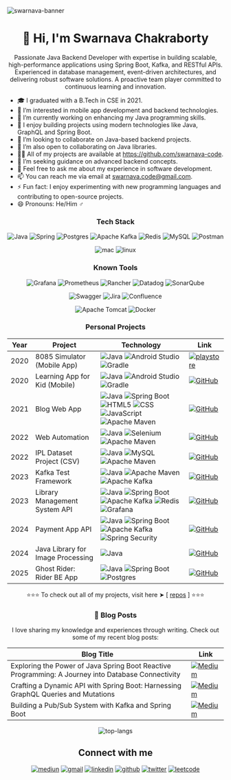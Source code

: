 <!-- **swarnava-code/swarnava-code** is a ✨ _special_ ✨ repository because its `README.md` (this file) appears on your GitHub profile. -->

![swarnava-banner](https://github.com/user-attachments/assets/0ac6d205-e3d0-42ad-8f31-8a12cbff8dc2)

<h1 align="center"> 👋 Hi, I'm Swarnava Chakraborty </h1>
<p align="center"> Passionate Java Backend Developer with expertise in building scalable, high-performance applications using Spring Boot, Kafka, and RESTful APIs. Experienced in database management, event-driven architectures, and delivering robust software solutions. A proactive team player committed to continuous learning and innovation. </p>




[//]: # (<p align="center"> <img src="https://komarev.com/ghpvc/?username=swarnava-code" alt="swarnava-code" /> </p>)

- 🎓 I graduated with a B.Tech in CSE in 2021.
- 👀 I’m interested in mobile app development and backend technologies.
- 🔭 I’m currently working on enhancing my Java programming skills.
- 🌱 I enjoy building projects using modern technologies like Java, GraphQL and Spring Boot.
- 👯 I’m looking to collaborate on Java-based backend projects.
- 💞️ I’m also open to collaborating on Java libraries.
- 👨‍💻 All of my projects are available at https://github.com/swarnava-code.
- 🤔 I’m seeking guidance on advanced backend concepts.
- 💬 Feel free to ask me about my experience in software development.
- 📫 You can reach me via email at swarnava.code@gmail.com.
- ⚡ Fun fact: I enjoy experimenting with new programming languages and contributing to open-source projects.
- 😄 Pronouns: He/Him ♂

<div align="center">  


### Tech Stack

![Java](https://img.shields.io/badge/java-%23ED8B00.svg?style=for-the-badge&logo=openjdk&logoColor=white)
![Spring](https://img.shields.io/badge/spring-%236DB33F.svg?style=for-the-badge&logo=spring&logoColor=white)
![Postgres](https://img.shields.io/badge/postgres-%23316192.svg?style=for-the-badge&logo=postgresql&logoColor=white)
![Apache Kafka](https://img.shields.io/badge/Apache%20Kafka-000?style=for-the-badge&logo=apachekafka)
![Redis](https://img.shields.io/badge/redis-%23DD0031.svg?style=for-the-badge&logo=redis&logoColor=white)
![MySQL](https://img.shields.io/badge/mysql-4479A1.svg?style=for-the-badge&logo=mysql&logoColor=white)
![Postman](https://img.shields.io/badge/Postman-FF6C37?style=for-the-badge&logo=postman&logoColor=white)

![mac](https://img.shields.io/badge/mac%20os-000000?style=for-the-badge&logo=apple&logoColor=white)
![linux](https://img.shields.io/badge/Linux-FCC624?style=for-the-badge&logo=linux&logoColor=black)


### Known Tools

![Grafana](https://img.shields.io/badge/grafana-%23F46800.svg?style=for-the-badge&logo=grafana&logoColor=white)
![Prometheus](https://img.shields.io/badge/Prometheus-E6522C?style=for-the-badge&logo=Prometheus&logoColor=white)
![Rancher](https://img.shields.io/badge/rancher-%230075A8.svg?style=for-the-badge&logo=rancher&logoColor=white)
![Datadog](https://img.shields.io/badge/datadog-%23632CA6.svg?style=for-the-badge&logo=datadog&logoColor=white)
![SonarQube](https://img.shields.io/badge/SonarQube-black?style=for-the-badge&logo=sonarqube&logoColor=4E9BCD)

![Swagger](https://img.shields.io/badge/-Swagger-%23Clojure?style=for-the-badge&logo=swagger&logoColor=white)
![Jira](https://img.shields.io/badge/jira-%230A0FFF.svg?style=for-the-badge&logo=jira&logoColor=white)
![Confluence](https://img.shields.io/badge/confluence-%23172BF4.svg?style=for-the-badge&logo=confluence&logoColor=white)

![Apache Tomcat](https://img.shields.io/badge/apache%20tomcat-%23F8DC75.svg?style=for-the-badge&logo=apache-tomcat&logoColor=black)
![Docker](https://img.shields.io/badge/docker-%230db7ed.svg?style=for-the-badge&logo=docker&logoColor=white)


### Personal Projects
| Year | Project                           | Technology                                                                                                                                                                                                                                                                                                                                                                                                                                                                                                                                                                                                                                                                                    | Link                                                                                                                                                                                        |
| ---- |-----------------------------------|-----------------------------------------------------------------------------------------------------------------------------------------------------------------------------------------------------------------------------------------------------------------------------------------------------------------------------------------------------------------------------------------------------------------------------------------------------------------------------------------------------------------------------------------------------------------------------------------------------------------------------------------------------------------------------------------------|---------------------------------------------------------------------------------------------------------------------------------------------------------------------------------------------|
| 2020 | 8085 Simulator (Mobile App)       | ![Java](https://img.shields.io/badge/java-%23ED8B00.svg?style=for-the-badge&logo=openjdk&logoColor=white) ![Android Studio](https://img.shields.io/badge/android%20studio-346ac1?style=for-the-badge&logo=android%20studio&logoColor=white) ![Gradle](https://img.shields.io/badge/Gradle-02303A.svg?style=for-the-badge&logo=Gradle&logoColor=white)                                                                                                                                                                                                                                                                                                                                         | [ ![playstore](https://img.shields.io/badge/Android-3DDC84?style=for-the-badge&logo=android&logoColor=white)](https://8085-simulator-intel-8085-microprocessor-kit.en.softonic.com/android) |
| 2020 | Learning App for Kid (Mobile)     | ![Java](https://img.shields.io/badge/java-%23ED8B00.svg?style=for-the-badge&logo=openjdk&logoColor=white) ![Android Studio](https://img.shields.io/badge/android%20studio-346ac1?style=for-the-badge&logo=android%20studio&logoColor=white) ![Gradle](https://img.shields.io/badge/Gradle-02303A.svg?style=for-the-badge&logo=Gradle&logoColor=white)                                                                                                                                                                                                                                                                                                                                         | [ ![GitHub](https://img.shields.io/badge/github-%23121011.svg?style=for-the-badge&logo=github&logoColor=white)](https://github.com/swarnava-code/Learning-App-for-Kid)                      |
| 2021 | Blog Web App                      | ![Java](https://img.shields.io/badge/java-%23ED8B00.svg?style=for-the-badge&logo=openjdk&logoColor=white) ![Spring Boot](https://img.shields.io/badge/spring-%236DB33F.svg?style=for-the-badge&logo=spring&logoColor=white) ![HTML5](https://img.shields.io/badge/html5-%23E34F26.svg?style=for-the-badge&logo=html5&logoColor=white) ![CSS](https://img.shields.io/badge/CSS-239120?&style=for-the-badge&logo=css3&logoColor=white) ![JavaScript](https://img.shields.io/badge/Thymeleaf-%23005C0F.svg?style=for-the-badge&logo=Thymeleaf&logoColor=white) ![Apache Maven](https://img.shields.io/badge/Apache%20Maven-C71A36?style=for-the-badge&logo=Apache%20Maven&logoColor=white) | [ ![GitHub](https://img.shields.io/badge/github-%23121011.svg?style=for-the-badge&logo=github&logoColor=white)](https://github.com/swarnava-code/blog-web-app)                              |
| 2022 | Web Automation                    | ![Java](https://img.shields.io/badge/java-%23ED8B00.svg?style=for-the-badge&logo=openjdk&logoColor=white) ![Selenium](https://img.shields.io/badge/-selenium-%43B02A?style=for-the-badge&logo=selenium&logoColor=white) ![Apache Maven](https://img.shields.io/badge/Apache%20Maven-C71A36?style=for-the-badge&logo=Apache%20Maven&logoColor=white)                                                                                                                                                                                                                                                                                                                                           | [ ![GitHub](https://img.shields.io/badge/github-%23121011.svg?style=for-the-badge&logo=github&logoColor=white)](https://github.com/swarnava-code/web-automation)                            |
| 2022 | IPL Dataset Project (CSV)         | ![Java](https://img.shields.io/badge/java-%23ED8B00.svg?style=for-the-badge&logo=openjdk&logoColor=white) ![MySQL](https://img.shields.io/badge/mysql-4479A1.svg?style=for-the-badge&logo=mysql&logoColor=white)  ![Apache Maven](https://img.shields.io/badge/Apache%20Maven-C71A36?style=for-the-badge&logo=Apache%20Maven&logoColor=white)                                                                                                                                                                                                                                                                                                                                                 | [ ![GitHub](https://img.shields.io/badge/github-%23121011.svg?style=for-the-badge&logo=github&logoColor=white)](https://github.com/swarnava-code/ipl-v2-java)                               |
| 2023 | Kafka Test Framework              | ![Java](https://img.shields.io/badge/java-%23ED8B00.svg?style=for-the-badge&logo=openjdk&logoColor=white) ![Apache Maven](https://img.shields.io/badge/Apache%20Maven-C71A36?style=for-the-badge&logo=Apache%20Maven&logoColor=white)  ![Apache Kafka](https://img.shields.io/badge/Apache%20Kafka-000?style=for-the-badge&logo=apachekafka)                                                                                                                                                                                                                                                                                                                                                  | [ ![GitHub](https://img.shields.io/badge/github-%23121011.svg?style=for-the-badge&logo=github&logoColor=white)](https://github.com/swarnava-code/kafka-test-util)                           |
| 2023 | Library Management System API     | ![Java](https://img.shields.io/badge/java-%23ED8B00.svg?style=for-the-badge&logo=openjdk&logoColor=white) ![Spring Boot](https://img.shields.io/badge/spring-%236DB33F.svg?style=for-the-badge&logo=spring&logoColor=white) ![Apache Kafka](https://img.shields.io/badge/Apache%20Kafka-000?style=for-the-badge&logo=apachekafka) ![Redis](https://img.shields.io/badge/redis-%23DD0031.svg?style=for-the-badge&logo=redis&logoColor=white) ![Grafana](https://img.shields.io/badge/grafana-%23F46800.svg?style=for-the-badge&logo=grafana&logoColor=white)                                                                                                                                   | [ ![GitHub](https://img.shields.io/badge/github-%23121011.svg?style=for-the-badge&logo=github&logoColor=white)](https://github.com/swarnava-code/Digital-Library-Backend-using-Spring-Boot) |
| 2024 | Payment App API                   | ![Java](https://img.shields.io/badge/java-%23ED8B00.svg?style=for-the-badge&logo=openjdk&logoColor=white) ![Spring Boot](https://img.shields.io/badge/spring-%236DB33F.svg?style=for-the-badge&logo=spring&logoColor=white) ![Apache Kafka](https://img.shields.io/badge/Apache%20Kafka-000?style=for-the-badge&logo=apachekafka) ![Spring Security](https://img.shields.io/badge/Spring_Security-6DB33F?style=for-the-badge&logo=Spring-Security&logoColor=white)                                                                                                                                                                                                                            | [ ![GitHub](https://img.shields.io/badge/github-%23121011.svg?style=for-the-badge&logo=github&logoColor=white)](https://github.com/swarnava-code/payment-wallet-app)                        |
| 2024 | Java Library for Image Processing | ![Java](https://img.shields.io/badge/java-%23ED8B00.svg?style=for-the-badge&logo=openjdk&logoColor=white)                                                                                                                                                                                                                                                                                                                                                                                                                                                                                                                                                                                     | [ ![GitHub](https://img.shields.io/badge/github-%23121011.svg?style=for-the-badge&logo=github&logoColor=white)](https://github.com/swarnava-code/imageprocessing-java)                      |
| 2025 | Ghost Rider: Rider BE App | ![Java](https://img.shields.io/badge/java-%23ED8B00.svg?style=for-the-badge&logo=openjdk&logoColor=white)   ![Spring Boot](https://img.shields.io/badge/spring-%236DB33F.svg?style=for-the-badge&logo=spring&logoColor=white) ![Postgres](https://img.shields.io/badge/postgres-%23316192.svg?style=for-the-badge&logo=postgresql&logoColor=white)                                                                                                                                                                                                                                                                                                                                                                                                                                                                                                                                                                                   | [ ![GitHub](https://img.shields.io/badge/github-%23121011.svg?style=for-the-badge&logo=github&logoColor=white)](https://github.com/swarnava-code/ghostrider)                      |



⭐⭐⭐ To check out all of my projects, visit here ➤ [ [repos](https://github.com/swarnava-code?tab=repositories) ] ⭐⭐⭐


### 📝 Blog Posts
I love sharing my knowledge and experiences through writing. Check out some of my recent blog posts:

| Blog Title                                                                                           | Link                                                                                                                                                                                                                                                      |
|------------------------------------------------------------------------------------------------------|-----------------------------------------------------------------------------------------------------------------------------------------------------------------------------------------------------------------------------------------------------------|
| Exploring the Power of Java Spring Boot Reactive Programming: A Journey into Database Connectivity   | [![Medium](https://img.shields.io/badge/Medium-12100E?style=for-the-badge&logo=medium&logoColor=white)](https://medium.com/@swarnava-code/exploring-the-power-of-java-spring-boot-reactive-programming-a-journey-into-database-connectivity-11616e8d7ec2) |
| Crafting a Dynamic API with Spring Boot: Harnessing GraphQL Queries and Mutations                    | [![Medium](https://img.shields.io/badge/Medium-12100E?style=for-the-badge&logo=medium&logoColor=white)](https://medium.com/@swarnava-code/crafting-a-dynamic-api-with-spring-boot-harnessing-graphql-queries-and-mutations-4244f637405a)                  |
| Building a Pub/Sub System with Kafka and Spring Boot                                                 | [![Medium](https://img.shields.io/badge/Medium-12100E?style=for-the-badge&logo=medium&logoColor=white)](https://medium.com/@swarnava-code/building-a-pub-sub-system-with-kafka-and-spring-boot-a5840fd94a4a)                                              |


<!--
Badges:
https://dev.to/envoy_/150-badges-for-github-pnk?source=post_page-----36957caa711c--------------------------------
https://github.com/Ileriayo/markdown-badges?tab=readme-ov-file#markdown-badges

download icons
https://www.flaticon.com/free-icon/gmail_888853
-->


![top-langs](https://github-readme-stats.vercel.app/api/top-langs/?username=swarnava-code&layout=compact&hide=php,c,html,roff&langs_count=10)
<!--![stats](https://github-readme-stats.vercel.app/api?username=swarnava-code&show_icons=true)-->



## Connect with me

[![mediun](https://img.shields.io/badge/medium-%23292929.svg?&style=for-the-badge&logo=medium&logoColor=white)](https://medium.com/@swarnava-code)
[![gmail](https://img.shields.io/badge/Gmail-D14836?style=for-the-badge&logo=gmail&logoColor=white)](mailto:swarnava.code@gamil.com)
[![linkedin](https://img.shields.io/badge/LinkedIn-0077B5?style=for-the-badge&logo=linkedin&logoColor=white)](https://www.linkedin.com/in/swarnavac/)
[![github](https://img.shields.io/badge/github-%2324292e.svg?&style=for-the-badge&logo=github&logoColor=white)](https://github.com/swarnava-code)
[![twitter](https://img.shields.io/badge/twitter-%2300acee.svg?&style=for-the-badge&logo=twitter&logoColor=white)](https://twitter.com/swarnava415)
[![leetcode](https://img.shields.io/badge/-LeetCode-FFA116?style=for-the-badge&logo=LeetCode&logoColor=black)](https://leetcode.com/u/swarnava-code/)


  
